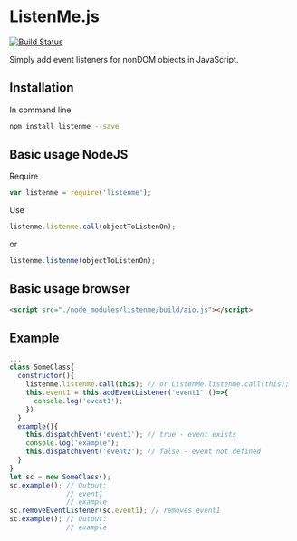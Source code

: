 # ListenMe.js

[![Build Status](https://travis-ci.org/M1nified/ListenMe.js.svg?branch=master)](https://travis-ci.org/M1nified/ListenMe.js)

Simply add event listeners for nonDOM objects in JavaScript.

## Installation

In command line

```bash
npm install listenme --save
```

## Basic usage NodeJS

Require

```javascript
var listenme = require('listenme');
```

Use

```javascript
listenme.listenme.call(objectToListenOn);
```

or

```javascript
listenme.listenme(objectToListenOn);
```


## Basic usage browser

```html
<script src="./node_modules/listenme/build/aio.js"></script>
```

## Example

```javascript
...
class SomeClass{
  constructor(){
    listenme.listenme.call(this); // or ListenMe.listenme.call(this);
    this.event1 = this.addEventListener('event1',()=>{
      console.log('event1');
    })
  }
  example(){
    this.dispatchEvent('event1'); // true - event exists
    console.log('example');
    this.dispatchEvent('event2'); // false - event not defined
  }
}
let sc = new SomeClass();
sc.example(); // Output:
              // event1
              // example
sc.removeEventListener(sc.event1); // removes event1
sc.example(); // Output:
              // example
```